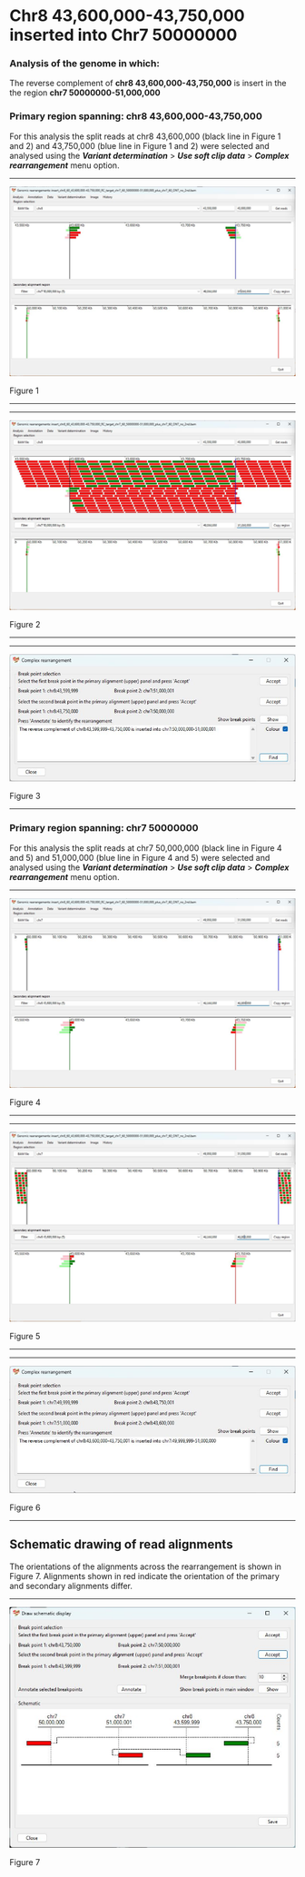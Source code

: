 # Chr8 43,600,000-43,750,000  inserted into Chr7 50000000

### Analysis of the genome in which: 

The reverse complement of **chr8 43,600,000-43,750,000** is insert in the the region **chr7 50000000-51,000,000**

### Primary region spanning: chr8 43,600,000-43,750,000 
For this analysis the split reads at chr8 43,600,000 (black line in Figure 1 and 2) and 43,750,000 (blue line in Figure 1 and 2) were selected and analysed using the ___Variant determination___ > ___Use soft clip data___ > ___Complex rearrangement___ menu option.
<hr />

![image](images/insert_chr8_60_43,600,000-43,750,000_RC_target_chr7_60_50000000-51,000,000_plus_chr7_60_ONT_no_2nd_1.jpg)

Figure 1

<hr />

<hr />

![image](images/insert_chr8_60_43,600,000-43,750,000_RC_target_chr7_60_50000000-51,000,000_plus_chr7_60_ONT_no_2nd_1_all.jpg)

Figure 2

<hr />

<hr />

![image](images/insert_chr8_60_43,600,000-43,750,000_RC_target_chr7_60_50000000-51,000,000_plus_chr7_60_ONT_no_2nd_1_results.jpg)

Figure 3

<hr />

### Primary region spanning: chr7 50000000 
For this analysis the split reads at chr7 50,000,000 (black line in Figure 4 and 5) and 51,000,000 (blue line in Figure 4 and 5) were selected and analysed using the ___Variant determination___ > ___Use soft clip data___ > ___Complex rearrangement___ menu option.
<hr />

![image](images/insert_chr8_60_43,600,000-43,750,000_RC_target_chr7_60_50000000-51,000,000_plus_chr7_60_ONT_no_2nd_2.jpg)

Figure 4

<hr />

<hr />

![image](images/insert_chr8_60_43,600,000-43,750,000_RC_target_chr7_60_50000000-51,000,000_plus_chr7_60_ONT_no_2nd_2_all.jpg)

Figure 5

<hr />

<hr />

![image](images/insert_chr8_60_43,600,000-43,750,000_RC_target_chr7_60_50000000-51,000,000_plus_chr7_60_ONT_no_2nd_2_results.jpg)

Figure 6

<hr />

## Schematic drawing of read alignments

The orientations of the alignments across the rearrangement is shown in Figure 7. Alignments shown in red indicate the orientation of the primary and secondary alignments differ.

<hr />

![image](images/insert_chr8_60_43,600,000-43,750,000_RC_target_chr7_60_50000000-51,000,000_plus_chr7_60_ONT_no_2nd.jpg)

Figure 7

